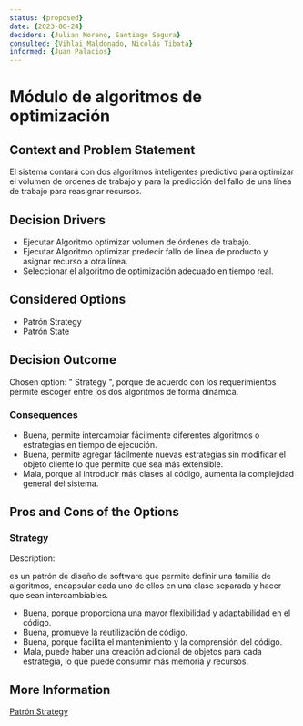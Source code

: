 ```yaml
---
status: {proposed}
date: {2023-06-24}
deciders: {Julian Moreno, Santiago Segura}
consulted: {Vihlai Maldonado, Nicolás Tibatá}
informed: {Juan Palacios}
---
```


# Módulo de algoritmos de optimización

## Context and Problem Statement

El sistema contará con dos algoritmos inteligentes predictivo para optimizar el volumen de ordenes de trabajo y para la predicción del fallo de una línea de trabajo para reasignar recursos.

## Decision Drivers

* Ejecutar Algoritmo optimizar volumen de órdenes de trabajo.
* Ejecutar Algoritmo optimizar predecir fallo de línea de producto y asignar recurso a otra línea.
* Seleccionar el algoritmo de optimización adecuado en tiempo real.

## Considered Options

* Patrón Strategy
* Patrón State

## Decision Outcome

Chosen option: " Strategy ", porque de acuerdo con los requerimientos permite escoger entre los dos algoritmos de forma dinámica.

### Consequences

* Buena, permite intercambiar fácilmente diferentes algoritmos o estrategias en tiempo de ejecución.
* Buena, permite agregar fácilmente nuevas estrategias sin modificar el objeto cliente lo que permite que sea más extensible.
* Mala, porque al introducir más clases al código, aumenta la complejidad general del sistema.

## Pros and Cons of the Options

### Strategy

Description:

es un patrón de diseño de software que permite definir una familia de algoritmos, encapsular cada uno de ellos en una clase separada y hacer que sean intercambiables.

* Buena, porque proporciona una mayor flexibilidad y adaptabilidad en el código.
* Buena, promueve la reutilización de código.
* Buena, porque facilita el mantenimiento y la comprensión del código.
* Mala, puede haber una creación adicional de objetos para cada estrategia, lo que puede consumir más memoria y recursos.

## More Information
[Patrón Strategy](https://refactoring.guru/design-patterns/strategy)
